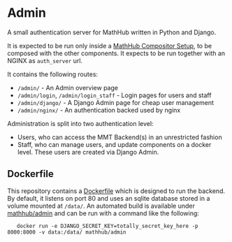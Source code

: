 # Admin

A small authentication server for MathHub written in Python and Django. 

It is expected to be run only inside a [MathHub Compositor Setup](https://github.com/MathHubInfo/Compositor), to be composed with the other components. 
It expects to be run together with an NGINX as `auth_server` url. 

It contains the following routes:
- `/admin/` - An Admin overview page
- `/admin/login`, `/admin/login_staff` - Login pages for users and staff
- `/admin/django/` - A Django Admin page for cheap user management
- `/admin/nginx/` - An authentication backed used by nginx

Administration is split into two authentication level:
- Users, who can access the MMT Backend(s) in an unrestricted fashion
- Staff, who can manage users, and update components on a docker level. 
These users are created via Django Admin. 


## Dockerfile

This repository contains a [Dockerfile](Dockerfile) which is designed to run the backend. 
By default, it listens on port 80 and uses an sqlite database stored in a volume mounted at `/data/`. 
An automated build is available under [mathhub/admin](https://hub.docker.com/r/mathhub/admin) and can be run with a command like the following:

```
   docker run -e DJANGO_SECRET_KEY=totally_secret_key_here -p 8000:8000 -v data:/data/ mathhub/admin
```